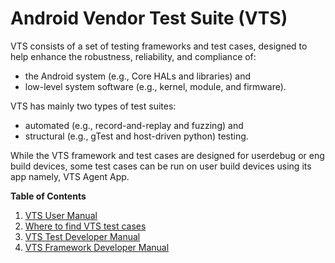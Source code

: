 # Android Vendor Test Suite (VTS)

VTS consists of a set of testing frameworks and test cases, designed to help
enhance the robustness, reliability, and compliance of:

  * the Android system (e.g., Core HALs and libraries) and
  * low-level system software (e.g., kernel, module, and firmware).

VTS has mainly two types of test suites:

  * automated (e.g., record-and-replay and fuzzing) and
  * structural (e.g., gTest and host-driven python) testing.

While the VTS framework and test cases are designed for userdebug or eng build
devices, some test cases can be run on user build devices using its app namely,
VTS Agent App.

__Table of Contents__

1. [VTS User Manual](doc/user_manual.md)
2. [Where to find VTS test cases](testcases/README.md)
3. [VTS Test Developer Manual](doc/testcase_develop_manual/index.md)
4. [VTS Framework Developer Manual](doc/framework_developer_manual.md)
